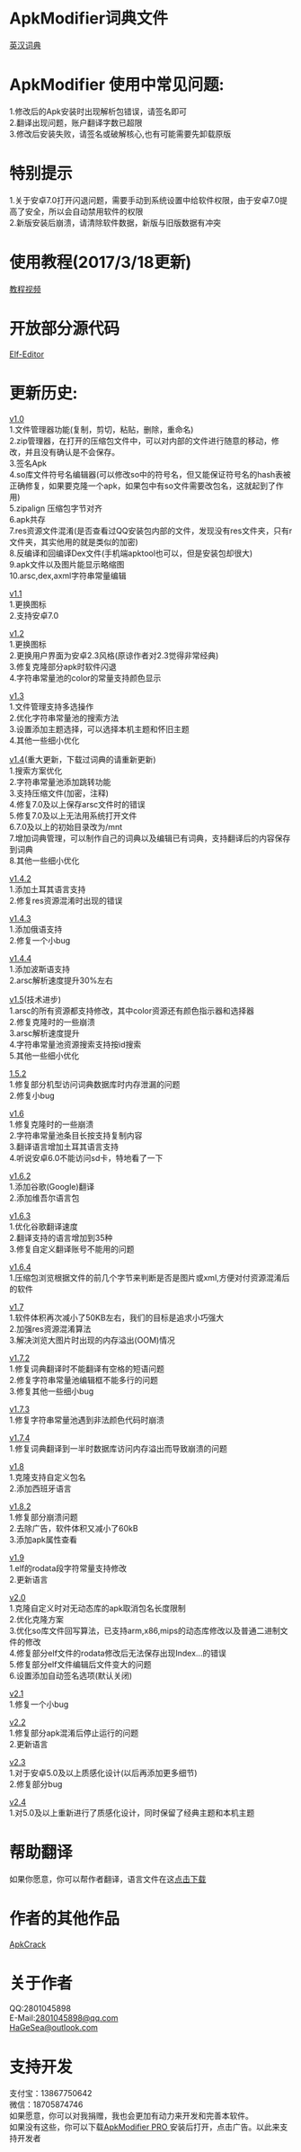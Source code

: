 ApkModifier词典文件
==========================================================================================
[英汉词典](https://raw.githubusercontent.com/seaase/ApkModifier/master/EN-CN.db)


ApkModifier 使用中常见问题:
==========================================================================================
1.修改后的Apk安装时出现解析包错误，请签名即可<br/>
2.翻译出现问题，账户翻译字数已超限<br/>
3.修改后安装失败，请签名或破解核心,也有可能需要先卸载原版<br/>

特别提示
==========================================================================================
1.关于安卓7.0打开闪退问题，需要手动到系统设置中给软件权限，由于安卓7.0提高了安全，所以会自动禁用软件的权限<br/>
2.新版安装后崩溃，请清除软件数据，新版与旧版数据有冲突<br/>

使用教程(2017/3/18更新)
==========================================================================================
[教程视频](http://pan.baidu.com/s/1qXQUiLI)

开放部分源代码
==========================================================================================
[Elf-Editor](https://github.com/seaase/Elf-Editor)

更新历史:
==========================================================================================
[v1.0](http://pan.baidu.com/s/1dFgMzQD) <br/>
1.文件管理器功能(复制，剪切，粘贴，删除，重命名)<br/>
2.zip管理器，在打开的压缩包文件中，可以对内部的文件进行随意的移动，修改，并且没有确认是不会保存。<br/>
3.签名Apk<br/>
4.so库文件符号名编辑器(可以修改so中的符号名，但又能保证符号名的hash表被正确修复，如果要克隆一个apk，如果包中有so文件需要改包名，这就起到了作用)<br/> 
5.zipalign 压缩包字节对齐<br/>
6.apk共存<br/>
7.res资源文件混淆(是否查看过QQ安装包内部的文件，发现没有res文件夹，只有r文件夹，其实他用的就是类似的加密)<br/>
8.反编译和回编译Dex文件(手机端apktool也可以，但是安装包却很大)<br/>
9.apk文件以及图片能显示略缩图<br/>
10.arsc,dex,axml字符串常量编辑<br/>

[v1.1](http://pan.baidu.com/s/1hs7KBYW) <br/>
1.更换图标<br/>
2.支持安卓7.0<br/>

[v1.2](http://pan.baidu.com/s/1eSh026e) <br/>
1.更换图标<br/>
2.更换用户界面为安卓2.3风格(原谅作者对2.3觉得非常经典)<br/>
3.修复克隆部分apk时软件闪退<br/>
4.字符串常量池的color的常量支持颜色显示<br/>

[v1.3](https://pan.baidu.com/s/1dF5PafR) <br/>
1.文件管理支持多选操作<br/>
2.优化字符串常量池的搜索方法<br/>
3.设置添加主题选择，可以选择本机主题和怀旧主题<br/>
4.其他一些细小优化<br/>

[v1.4](http://pan.baidu.com/s/1o8M1LAa)(重大更新，下载过词典的请重新更新)<br/>
1.搜索方案优化<br/>
2.字符串常量池添加跳转功能<br/>
3.支持压缩文件(加密，注释)<br/>
4.修复7.0及以上保存arsc文件时的错误<br/>
5.修复7.0及以上无法用系统打开文件<br/>
6.7.0及以上的初始目录改为/mnt<br/>
7.增加词典管理，可以制作自己的词典以及编辑已有词典，支持翻译后的内容保存到词典<br/>
8.其他一些细小优化<br/>

[v1.4.2](http://pan.baidu.com/s/1dF7QZdv)<br/>
1.添加土耳其语言支持<br/>
2.修复res资源混淆时出现的错误<br/>

[v1.4.3](http://pan.baidu.com/s/1i5hu5sp)<br/>
1.添加俄语支持<br/>
2.修复一个小bug<br/>

[v1.4.4](http://pan.baidu.com/s/1ckW6Do)<br/>
1.添加波斯语支持<br/>
2.arsc解析速度提升30%左右<br/>

[v1.5](http://pan.baidu.com/s/1kVO9Xdl)(技术进步)<br/>
1.arsc的所有资源都支持修改，其中color资源还有颜色指示器和选择器<br/>
2.修复克隆时的一些崩溃<br/>
3.arsc解析速度提升<br/>
4.字符串常量池资源搜索支持按id搜索<br/>
5.其他一些细小优化<br/>

[1.5.2](http://pan.baidu.com/s/1dF9Tdct)<br/>
1.修复部分机型访问词典数据库时内存泄漏的问题<br/>
2.修复小bug<br/>

[v1.6](http://pan.baidu.com/s/1slMvOsd)<br/>
1.修复克隆时的一些崩溃<br/>
2.字符串常量池条目长按支持复制内容<br/>
3.翻译语言增加土耳其语言支持<br/>
4.听说安卓6.0不能访问sd卡，特地看了一下<br/>

[v1.6.2](http://pan.baidu.com/s/1hsp4tec)<br/>
1.添加谷歌(Google)翻译<br/>
2.添加维吾尔语言包<br/>

[v1.6.3](http://pan.baidu.com/s/1dFmmAnZ)<br/>
1.优化谷歌翻译速度<br/>
2.翻译支持的语言增加到35种<br/>
3.修复自定义翻译账号不能用的问题<br/>

[v1.6.4](http://pan.baidu.com/s/1bpEHceV)<br/>
1.压缩包浏览根据文件的前几个字节来判断是否是图片或xml,方便对付资源混淆后的软件<br/>

[v1.7](http://pan.baidu.com/s/1bp3RJ6B)<br/>
1.软件体积再次减小了50KB左右，我们的目标是追求小巧强大<br/>
2.加强res资源混淆算法<br/>
3.解决浏览大图片时出现的内存溢出(OOM)情况<br/>

[v1.7.2](http://pan.baidu.com/s/1eS0xYvC)<br/>
1.修复词典翻译时不能翻译有空格的短语问题<br/>
2.修复字符串常量池编辑框不能多行的问题<br/>
3.修复其他一些细小bug<br/>

[v1.7.3](http://pan.baidu.com/s/1gfkNq7p)<br/>
1.修复字符串常量池遇到非法颜色代码时崩溃<br/>

[v1.7.4](http://pan.baidu.com/s/1c2d1N1Y)<br/>
1.修复词典翻译到一半时数据库访问内存溢出而导致崩溃的问题<br/>

[v1.8](http://pan.baidu.com/s/1kV9bXCN)<br/>
1.克隆支持自定义包名<br/>
2.添加西班牙语言<br/>

[v1.8.2](http://pan.baidu.com/s/1qYLJScs)<br>
1.修复部分崩溃问题<br/>
2.去除广告，软件体积又减小了60kB<br/>
3.添加apk属性查看<br/>

[v1.9](http://pan.baidu.com/s/1c2f5utq)<br/>
1.elf的rodata段字符常量支持修改<br/>
2.更新语言<br/>

[v2.0](http://pan.baidu.com/s/1mhAht24)<br/>
1.克隆自定义时对无动态库的apk取消包名长度限制<br/>
2.优化克隆方案<br/>
3.优化so库文件回写算法，已支持arm,x86,mips的动态库修改以及普通二进制文件的修改<br/>
4.修复部分elf文件的rodata修改后无法保存出现Index...的错误<br/>
5.修复部分elf文件编辑后文件变大的问题<br/>
6.设置添加自动签名选项(默认关闭)<br/>

[v2.1](http://pan.baidu.com/s/1c2w0Hva)<br/>
1.修复一个小bug<br/>

[v2.2](http://pan.baidu.com/s/1geArQYR)<br/>
1.修复部分apk混淆后停止运行的问题<br/>
2.更新语言<br/>

[v2.3](http://pan.baidu.com/s/1slUA0Sd)<br/>
1.对于安卓5.0及以上质感化设计(以后再添加更多细节)<br/>
2.修复部分bug<br/>

[v2.4](http://pan.baidu.com/s/1i5mR7NJ)<br/>
1.对5.0及以上重新进行了质感化设计，同时保留了经典主题和本机主题<br/>


帮助翻译
==========================================================
如果你愿意，你可以帮作者翻译，语言文件在这[点击下载](http://pan.baidu.com/s/1i5n76VN)

作者的其他作品
==========================================================
[ApkCrack](https://seaase.github.io/ApkCrack/)

关于作者
===========================================================
QQ:2801045898<br/>
E-Mail:2801045898@qq.com<br/>
HaGeSea@outlook.com<br/>

支持开发
============================================================
支付宝：13867750642<br/>
微信：18705874746<br/>
如果愿意，你可以对我捐赠，我也会更加有动力来开发和完善本软件。<br/>
如果没有这些，你可以下载[ApkModifier PRO ](http://pan.baidu.com/s/1eRFakvw)安装后打开，点击广告。以此来支持开发者<br/>

